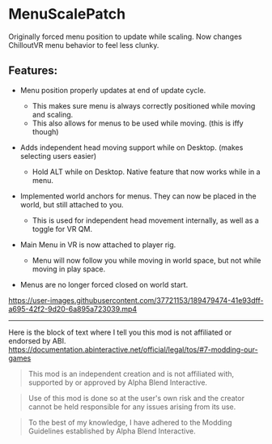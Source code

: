 # MenuScalePatch

Originally forced menu position to update while scaling. Now changes ChilloutVR menu behavior to feel less clunky.

## Features:
* Menu position properly updates at end of update cycle.
  * This makes sure menu is always correctly positioned while moving and scaling.
  * This also allows for menus to be used while moving. (this is iffy though)

* Adds independent head moving support while on Desktop. (makes selecting users easier)
  * Hold ALT while on Desktop. Native feature that now works while in a menu.

* Implemented world anchors for menus. They can now be placed in the world, but still attached to you.
  * This is used for independent head movement internally, as well as a toggle for VR QM.

* Main Menu in VR is now attached to player rig.
  * Menu will now follow you while moving in world space, but not while moving in play space.

* Menus are no longer forced closed on world start.

https://user-images.githubusercontent.com/37721153/189479474-41e93dff-a695-42f2-9d20-6a895a723039.mp4

---

Here is the block of text where I tell you this mod is not affiliated or endorsed by ABI. 
https://documentation.abinteractive.net/official/legal/tos/#7-modding-our-games

> This mod is an independent creation and is not affiliated with, supported by or approved by Alpha Blend Interactive. 

> Use of this mod is done so at the user's own risk and the creator cannot be held responsible for any issues arising from its use.

> To the best of my knowledge, I have adhered to the Modding Guidelines established by Alpha Blend Interactive.

